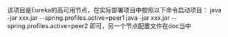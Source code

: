 该项目是Eureka的高可用节点，在实际部署项目中按照以下命令启动项目：
java -jar xxx.jar --spring.profiles.active=peer1
java -jar xxx.jar --spring.profiles.active=peer2
即可，另一个节点配置文件在doc当中